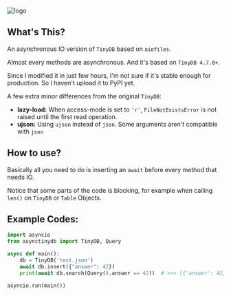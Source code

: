 ![logo](https://raw.githubusercontent.com/msiemens/tinydb/master/artwork/logo.png)

## What's This?

An asynchronous IO version of `TinyDB` based on `aiofiles`.

Almost every methods are asynchronous. And it's based on `TinyDB 4.7.0+`.

Since I modified it in just few hours, I'm not sure if it's stable enough for production.
So I haven't upload it to PyPI yet.

A few extra minor differences from the original `TinyDB`:

* **lazy-load:** When access-mode is set to `'r'`, `FileNotExistsError` is not raised until the first read operation.
* **ujson:** Using `ujson` instead of `json`. Some arguments aren't compatible with `json`

## How to use?

Basically all you need to do is inserting an `await` before every method that needs IO.

Notice that some parts of the code is blocking, for example when calling `len()` on `TinyDB` or `Table` Objects.

## Example Codes:

```Python
import asyncio
from asynctinydb import TinyDB, Query

async def main():
    db = TinyDB('test.json')
    await db.insert({"answer": 42})
    print(await db.search(Query().answer == 42))  # >>> [{'answer': 42}] 

asyncio.run(main())
```
